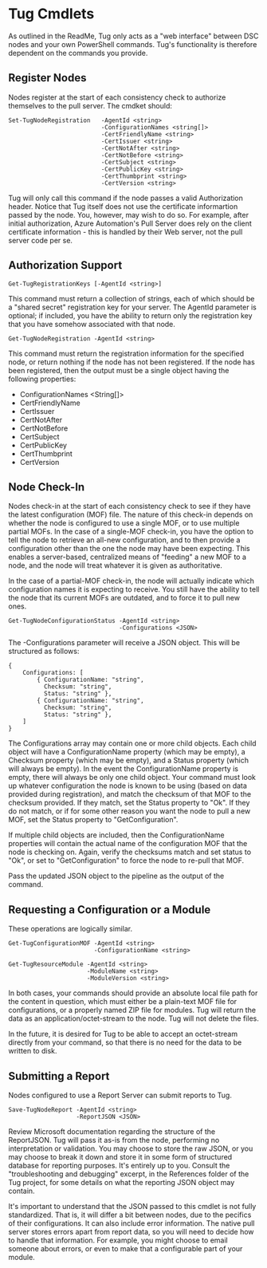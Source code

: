 # Tug Cmdlets
As outlined in the ReadMe, Tug only acts as a "web interface" between DSC nodes and your own PowerShell commands. Tug's functionality is therefore dependent on the commands you provide.

## Register Nodes
Nodes register at the start of each consistency check to authorize themselves to the pull server. The cmdket should:

```
Set-TugNodeRegistration   -AgentId <string> 
						  -ConfigurationNames <string[]>
						  -CertFriendlyName <string>
						  -CertIssuer <string>
						  -CertNotAfter <string>
						  -CertNotBefore <string>
						  -CertSubject <string>
						  -CertPublicKey <string>
						  -CertThumbprint <string>
						  -CertVersion <string>
```

Tug will only call this command if the node passes a valid Authorization header. Notice that Tug itself does not use the certificate informartion passed by the node. You, however, may wish to do so. For example, after initial authorization, Azure Automation's Pull Server does rely on the client certificate information - this is handled by their Web server, not the pull server code per se.

## Authorization Support

```
Get-TugRegistrationKeys [-AgentId <string>]
```

This command must return a collection of strings, each of which should be a "shared secret" registration key for your server. The AgentId parameter is optional; if included, you have the ability to return only the registration key that you have somehow associated with that node. 

```
Get-TugNodeRegistration -AgentId <string>
``` 

This command must return the registration information for the specified node, or return nothing if the node has not been registered. If the node has been registered, then the output must be a single object having the following properties:

* ConfigurationNames <String[]>
* CertFriendlyName <string>
* CertIssuer <string>
* CertNotAfter <string>
* CertNotBefore <string>
* CertSubject <string>
* CertPublicKey <string>
* CertThumbprint <string>
* CertVersion <string>

## Node Check-In
Nodes check-in at the start of each consistency check to see if they have the latest configuration (MOF) file. The nature of this check-in depends on whether the node is configured to use a single MOF, or to use multiple partial MOFs. In the case of a single-MOF check-in, you have the option to tell the node to retrieve an all-new configuration, and to then provide a configuration other than the one the node may have been expecting. This enables a server-based, centralized means of "feeding" a new MOF to a node, and the node will treat whatever it is given as authoritative.

In the case of a partial-MOF check-in, the node will actually indicate which configuration names it is expecting to receive. You still have the ability to tell the node that its current MOFs are outdated, and to force it to pull new ones. 

```
Get-TugNodeConfigurationStatus -AgentId <string>
							   -Configurations <JSON>
```

The -Configurations parameter will receive a JSON object. This will be structured as follows:

```
{
	Configurations: [
		{ ConfigurationName: "string",
		  Checksum: "string",
		  Status: "string" },
		{ ConfigurationName: "string",
		  Checksum: "string",
		  Status: "string" },
	]
}
```

The Configurations array may contain one or more child objects. Each child object will have a ConfigurationName property (which may be empty), a Checksum property (which may be empty), and a Status property (which will always be empty). In the event the ConfigurationName property is empty, there will always be only one child object. Your command must look up whatever configuration the node is known to be using (based on data provided during registration), and match the checksum of that MOF to the checksum provided. If they match, set the Status property to "Ok". If they do not match, or if for some other reason you want the node to pull a new MOF, set the Status property to "GetConfiguration".

If multiple child objects are included, then the ConfigurationName properties will contain the actual name of the configuration MOF that the node is checking on. Again, verify the checksums match and set status to "Ok", or set to "GetConfiguration" to force the node to re-pull that MOF. 

Pass the updated JSON object to the pipeline as the output of the command.

## Requesting a Configuration or a Module
These operations are logically similar.

```
Get-TugConfigurationMOF -AgentId <string>
					    -ConfigurationName <string>
					    
Get-TugResourceModule -AgentId <string>
					  -ModuleName <string>
					  -ModuleVersion <string>
```

In both cases, your commands should provide an absolute local file path for the content in question, which must either be a plain-text MOF file for configurations, or a properly named ZIP file for modules. Tug will return the data as an application/octet-stream to the node. Tug will not delete the files.

In the future, it is desired for Tug to be able to accept an octet-stream directly from your command, so that there is no need for the data to be written to disk.

## Submitting a Report
Nodes configured to use a Report Server can submit reports to Tug.

```
Save-TugNodeReport -AgentId <string>
				   -ReportJSON <JSON>
```

Review Microsoft documentation regarding the structure of the ReportJSON. Tug will pass it as-is from the node, performing no interpretation or validation. You may choose to store the raw JSON, or you may choose to break it down and store it in some form of structured database for reporting purposes. It's entirely up to you. Consult the "troubleshooting and debugging" excerpt, in the References folder of the Tug project, for some details on what the reporting JSON object may contain.

It's important to understand that the JSON passed to this cmdlet is not fully standardized. That is, it will differ a bit between nodes, due to the pecifics of their configurations. It can also include error information. The native pull server stores errors apart from report data, so you will need to decide how to handle that information. For example, you might choose to email someone about errors, or even to make that a configurable part of your module.